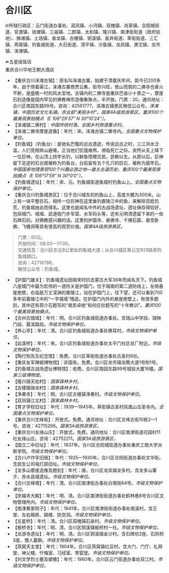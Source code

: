 # 合川区  
🌐所辖行政区：云门街道办事处、双凤镇、小沔镇、双槐镇、肖家镇、合阳城街道、官渡镇、钱塘镇、三庙镇、二郎镇、太和镇、隆兴镇、南津街街道（政府驻地）、狮滩镇、土场镇、香龙镇、古楼镇、铜溪镇、盐井街道、草街街道、三汇镇、燕窝镇、钓鱼城街道、大石街道、清平镇、沙鱼镇、龙凤镇、渭沱镇、龙市镇、涞滩镇。  

⏩五星级饭店  
重庆合川华地王朝大酒店  

* 【重庆合川涞滩古镇】：原名叫涞滩古寨，始建于清嘉庆年间，距今已200多年。由于傍着渠江，涞滩古寨商贾云集，街市兴旺，依山而筑的二佛寺也香火不断，是盛极一时的风水宝地。古镇内的二佛寺是重庆巴渝小十景之一，摩崖石刻造像是国内罕见的佛教禅宗造像集聚点。半开放。门票：20。通讯地址：合川区南园东路99号。咨询：42561777。涞滩古镇景区微信公众号。*涞滩镇，中国历史文化名镇。农业部“美丽乡村”。国家4A级旅游景区。重庆100个最美观景拍摄点（E 106°29′37″ N 30°10′24″）。*  
* 【涞滩镇二佛村】：*中国传统村落。全国乡村旅游重点村。*  
* 【涞滩二佛寺摩崖造像】：年代：宋。涞滩古镇二佛寺内。*全国重点文物保护单位。*  
* 【钓鱼城】（钓鱼台）：是驰名巴蜀的远古遗迹，传说远古之时，三江洪水泛滥，人们竞相奔山避难。正当他们饥饿难熬、濒临死亡之际，突然从天上降下一位巨神，在山顶上持竿长钓，以鲜鱼馈赠灾民，民赖以生。从那以后，巨神留下足迹的石台就被称为钓鱼台，台前留有五个孔穴的巨石，被称为插竿石。*中国国家地理景观100个兴趣必游之地—雄关古道历史。重庆100个最美观景拍摄点（E 106°17′59″ N 30°0′0″）。*  
* 【钓鱼城遗址】：年代：宋、元。钓鱼城街道鱼城村钓鱼山上。*全国重点文物保护单位。*  
* 【重庆合川钓鱼城景区】：位于合川城东的的鱼山上，高度大概为300米。山上有一块平整巨石，相传一位巨神在这里垂钓嘉陵江中的鱼，来解除百姓饥荒，钓鱼城由此而得名。这里也是闻名中外的古战场遗址，遗址保存得较好，包括城门、城墙、武道衙门步军营、水军码头等，还有元明清遗留下来的一些石碑石刻。对佛教感兴趣的话，这里的护国寺、悬佛寺、千佛石窟、悬空卧佛、飞檐洞等具有很高的观赏价值。*国家4A级旅游景区。*  
> 门票：60元。  
> 开放时间：08:00—17:00。  
> 交通信息：合川区东北8公里处的鱼城大道；从合川城区乘公交929路至钓鱼城路口。  
> 咨询：42718788。  
> 微信公众号：钓鱼城。  
* 【护国门雄关】：钓鱼城遗址因南宋时抗击蒙古大军36年而闻名天下。钓鱼城八座城门中最为宏伟的一道险关是护国门，位于城南的第二道防线上，左倚悬崖绝壁，右临是万丈深渊的嘉陵江，站在护国门上，往下望，还可以看到700多年前嘉陵江中的“一字城墙”残迹。在护国门内外的悬崖绝壁上，有很多题刻，其中还有蒋介石题写的“艰苦卓绝”和何应钦题写的“十年教训”。*重庆100个最美观景拍摄点。*  
* 【合州古城墙】：年代：明。合川区钓鱼城街道办事处。含瑞山中学段、瑞映门段、嘉滨路段。*市级文物保护单位。*  
* 【养心亭】：年代：清。合川区钓鱼城街道办事处佛耳村。*市级文物保护单位。*  
* 【岩溪桥】：年代：宋。合川区钓鱼城街道办事处太平门社区丝厂附近。*市级文物保护单位。*  
* 【陶行知先生纪念馆】：免费。合川区草街街道办事处古圣村8社。  
* 【重庆友军辣椒博物馆】：非国有。免费。合川区龙市镇龙腾大道1号附1号。  
* 【钓鱼城古战场遗址博物馆】：收费。合川区南园东路99号城投大厦16楼。*国家三级博物馆。*  
* 【隆兴镇天佑村】：*国家森林乡村。*  
* 【古楼镇骑龙村】：*国家森林乡村。*  
* 【净果寺】：年代：明。合川区古楼镇净果村。*市级文物保护单位。*  
* 【双凤镇江北村】：*国家森林乡村。*  
* 【育才学校旧址】：年代：1939—1945年。草街镇古圣村凤凰山古圣寺内。*全国重点文物保护单位。*  
* 【重庆合川文峰街】：开放式。免费。通讯地址：合川区文峰古街10栋2—1号。咨询：42715266。*国家3A级旅游景区。*  
* 【重庆合川友缘山庄】：开放式。免费。通讯地址：合川区南津街道花园村11社友缘山庄。咨询：42752211。*国家3A级旅游景区。*  
* 【国立二中旧址】：年代：1937年。合川区合阳城街道办事处重庆工商大学派斯学院。*市级文物保护单位。*  
* 【合川卢作孚旧居】：年代：1925—1930年。合川区合阳街道办事处文华街。含民生公司电灯部旧址。*市级文物保护单位。*  
* 【龙多山摩崖造像及题刻】：年代：唐。合川区龙凤镇龙多村。含龙多山寨子、赤水县城遗址。*市级文物保护单位。*  
* 【合川文峰塔】：年代：清。合川区南津街办事处白塔街64号。*市级文物保护单位。*  
* 【庆福寺大殿】：年代：明、清。合川区南津街街道办事处鹤林巷8号合川区文物管理所内。*市级文物保护单位。*  
* 【南津黄家院子】：年代：1941年。合川区南津街街道办事处南溪村。含正堂、左右厢房、碉楼、防空洞。*市级文物保护单位。*  
* 【五星桥】：年代：清。合川区双槐镇石泉村。*市级文物保护单位。*  
* 【板桥寺】：年代：明、清。合川区铜溪镇板桥村一社。*市级文物保护单位。*  
* 【龙游寺遗址】：年代：明、清。合川区铜溪镇金沙村。含石碑坊2座、石拱桥3座、僧人墓群。*市级文物保护单位。*  
* 【燕窝天主堂】：年代：1904年。合川区燕窝镇红豆村。含大门、门厅、礼拜堂、神父楼、忏悔室、习经室、育婴堂。*市级文物保护单位。*  
* 【刘文学烈士墓及塑像】：年代：1960年。合川区云门街道办事处双江村。*市级文物保护单位。*  
